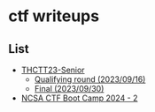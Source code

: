# ctf writeups

## List

- [THCTT23-Senior](./list/thctt23/)
  - [Qualifying round (2023/09/16)](./list/thctt23/qualifying-round/)
  - [Final (2023/09/30)](./list/thctt23/final/)
- [NCSA CTF Boot Camp 2024 - 2](./list/ncsa-ctf-boot-camp-2024-2/)
